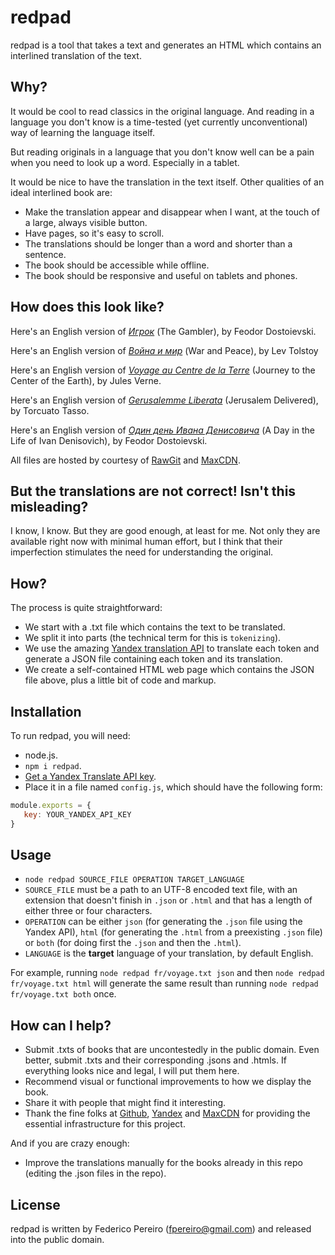 # redpad

redpad is a tool that takes a text and generates an HTML which contains an interlined translation of the text.

## Why?

It would be cool to read classics in the original language. And reading in a language you don't know is a time-tested (yet currently unconventional) way of learning the language itself.

But reading originals in a language that you don't know well can be a pain when you need to look up a word. Especially in a tablet.

It would be nice to have the translation in the text itself. Other qualities of an ideal interlined book are:

- Make the translation appear and disappear when I want, at the touch of a large, always visible button.
- Have pages, so it's easy to scroll.
- The translations should be longer than a word and shorter than a sentence.
- The book should be accessible while offline.
- The book should be responsive and useful on tablets and phones.

## How does this look like?

Here's an English version of *[Игрок](https://cdn.rawgit.com/fpereiro/redpad/f19400b60e267b9c28c1f60f5509bd6f926056c4/ru/igrok-en.html)* (The Gambler), by Feodor Dostoievski.

Here's an English version of *[Война и мир](https://cdn.rawgit.com/fpereiro/redpad/9b121f14609b97be5e55b1eefbfa6d32859d242c/ru/voina-1-en.html)* (War and Peace), by Lev Tolstoy

Here's an English version of *[Voyage au Centre de la Terre](https://cdn.rawgit.com/fpereiro/redpad/f19400b60e267b9c28c1f60f5509bd6f926056c4/fr/voyage-en.html)* (Journey to the Center of the Earth), by Jules Verne.

Here's an English version of *[Gerusalemme Liberata](https://cdn.rawgit.com/fpereiro/redpad/64251d6424674d81fd83e4630b776e8858d67540/it/gerusalemme-en.html)* (Jerusalem Delivered), by Torcuato Tasso.

Here's an English version of *[Один день Ивана Денисовича](https://cdn.rawgit.com/fpereiro/redpad/master/ru/ivandenisovich-en.html)* (A Day in the Life of Ivan Denisovich), by Feodor Dostoievski.

All files are hosted by courtesy of [RawGit](https://rawgit.com) and [MaxCDN](https://maxcdn.com).

## But the translations are not correct! Isn't this misleading?

I know, I know. But they are good enough, at least for me. Not only they are available right now with minimal human effort, but I think that their imperfection stimulates the need for understanding the original.

## How?

The process is quite straightforward:

- We start with a .txt file which contains the text to be translated.
- We split it into parts (the technical term for this is `tokenizing`).
- We use the amazing [Yandex translation API](https://tech.yandex.com) to translate each token and generate a JSON file containing each token and its translation.
- We create a self-contained HTML web page which contains the JSON file above, plus a little bit of code and markup.

## Installation

To run redpad, you will need:

- node.js.
- `npm i redpad`.
- [Get a Yandex Translate API key](https://tech.yandex.com/keys/get/?service=trnsl).
- Place it in a file named `config.js`, which should have the following form:

```javascript
module.exports = {
   key: YOUR_YANDEX_API_KEY
}
```

## Usage

- `node redpad SOURCE_FILE OPERATION TARGET_LANGUAGE`
- `SOURCE_FILE` must be a path to an UTF-8 encoded text file, with an extension that doesn't finish in `.json` or `.html` and that has a length of either three or four characters.
- `OPERATION` can be either `json` (for generating the `.json` file using the Yandex API), `html` (for generating the `.html` from a preexisting `.json` file) or `both` (for doing first the `.json` and then the `.html`).
- `LANGUAGE` is the **target** language of your translation, by default English.

For example, running `node redpad fr/voyage.txt json` and then `node redpad fr/voyage.txt html` will generate the same result than running `node redpad fr/voyage.txt both` once.

## How can I help?

- Submit .txts of books that are uncontestedly in the public domain. Even better, submit .txts and their corresponding .jsons and .htmls. If everything looks nice and legal, I will put them here.
- Recommend visual or functional improvements to how we display the book.
- Share it with people that might find it interesting.
- Thank the fine folks at [Github](https://github.com), [Yandex](https://tech.yandex.com/) and [MaxCDN](https://maxcdn.com) for providing the essential infrastructure for this project.

And if you are crazy enough:

- Improve the translations manually for the books already in this repo (editing the .json files in the repo).

## License

redpad is written by Federico Pereiro (fpereiro@gmail.com) and released into the public domain.
